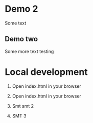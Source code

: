 # Demo 2 

Some text

## Demo two

Some more text testing

# Local development 

1. Open index.html in your browser

1. Open index.html in your browser 
2. Smt smt 2 
3. SMT 3 